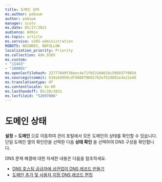 ```yaml
---
title: 도메인 상태
ms.author: pebaum
author: pebaum
manager: scotv
ms.date: 05/27/2021
audience: Admin
ms.topic: article
ms.service: o365-administration
ROBOTS: NOINDEX, NOFOLLOW
localization_priority: Priority
ms.collection: Adm_O365
ms.custom:
- "11443"
- "100001"
ms.openlocfilehash: 22777049f38eec4e71fb531b8616c505037f085d
ms.sourcegitcommit: 610a5d950cdf488870601762ef52d881e3e22a48
ms.translationtype: HT
ms.contentlocale: ko-KR
ms.lasthandoff: 05/28/2021
ms.locfileid: "52697086"
---
```

# <a name="domain-health-status"></a>도메인 상태

**설정** > **도메인** 으로 이동하여 관리 포털에서 모든 도메인의 상태를 확인할 수 있습니다.
단일 도메인 옆의 확인란을 선택한 다음 **상태 확인** 을 선택하여 DNS 구성을 확인합니다.

DNS 문제 해결에 대한 자세한 내용은 다음을 참조하세요.

- [DNS 호스팅 공급자에 상관없이 DNS 레코드 만들기](/microsoft-365/admin/get-help-with-domains/create-dns-records-at-any-dns-hosting-provider)
- [도메인 추가 및 사용자 지정 DNS 레코드 편집](/microsoft-365/admin/setup/add-domain)
